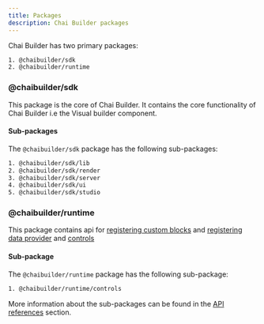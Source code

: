 ```yaml
---
title: Packages
description: Chai Builder packages
---
```


Chai Builder has two primary packages:

```bash
1. @chaibuilder/sdk
2. @chaibuilder/runtime
```

### @chaibuilder/sdk
This package is the core of Chai Builder. It contains the core functionality of 
Chai Builder i.e the Visual builder component.

#### Sub-packages
The `@chaibuilder/sdk` package has the following sub-packages:

```bash
1. @chaibuilder/sdk/lib
2. @chaibuilder/sdk/render
3. @chaibuilder/sdk/server
4. @chaibuilder/sdk/ui
5. @chaibuilder/sdk/studio
```

### @chaibuilder/runtime
This package contains api for [registering custom blocks](/blocks/registering-custom-blocks) 
and [registering data provider](/blocks/registering-data-providers) and [controls](/controls)

#### Sub-package
The `@chaibuilder/runtime` package has the following sub-package:

```bash
1. @chaibuilder/runtime/controls
```

More information about the sub-packages can be found in the [API references](/api) 
section.